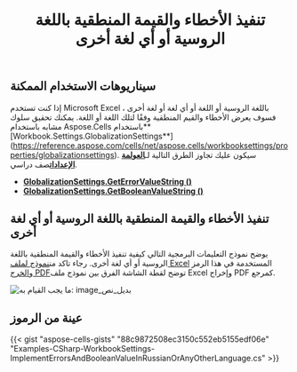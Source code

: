 ﻿---
title: تنفيذ الأخطاء والقيمة المنطقية باللغة الروسية أو أي لغة أخرى
type: docs
weight: 40
url: /ar/net/implement-errors-and-boolean-value-in-russian-or-any-other-language/
---
## **سيناريوهات الاستخدام الممكنة**

إذا كنت تستخدم Microsoft Excel باللغة الروسية أو اللغة أو أي لغة أو لغة أخرى ، فسوف يعرض الأخطاء والقيم المنطقية وفقًا لتلك اللغة أو اللغة. يمكنك تحقيق سلوك مشابه باستخدام Aspose.Cells باستخدام**[Workbook.Settings.GlobalizationSettings**] (https://reference.aspose.com/cells/net/aspose.cells/workbooksettings/properties/globalizationsettings). سيكون عليك تجاوز الطرق التالية لـ[**العولمة الإعدادات**](https://reference.aspose.com/cells/net/aspose.cells/globalizationsettings)صف دراسي.

- [**GlobalizationSettings.GetErrorValueString ()**](https://reference.aspose.com/cells/net/aspose.cells/globalizationsettings/methods/geterrorvaluestring)
- [**GlobalizationSettings.GetBooleanValueString ()**](https://reference.aspose.com/cells/net/aspose.cells/globalizationsettings/methods/getbooleanvaluestring)

## **تنفيذ الأخطاء والقيمة المنطقية باللغة الروسية أو أي لغة أخرى**

 يوضح نموذج التعليمات البرمجية التالي كيفية تنفيذ الأخطاء والقيمة المنطقية باللغة الروسية أو أي لغة أخرى. رجاء تاكد من[نموذج لملف Excel](73990159.xlsx) المستخدمة في هذا الرمز و[الخرج PDF](73990160.pdf)توضح لقطة الشاشة الفرق بين نموذج ملف Excel وإخراج PDF كمرجع.

![ما يجب القيام به: image_بديل_نص](implement-errors-and-boolean-value-in-russian-or-any-other-language_1.png)

## **عينة من الرموز**

{{< gist "aspose-cells-gists" "88c9872508ec3150c552eb5155edf06e" "Examples-CSharp-WorkbookSettings-ImplementErrorsAndBooleanValueInRussianOrAnyOtherLanguage.cs" >}}
